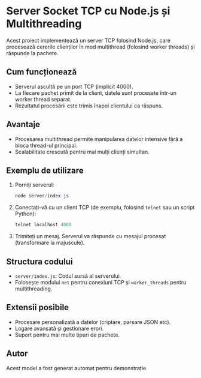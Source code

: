 # Server Socket TCP cu Node.js și Multithreading

Acest proiect implementează un server TCP folosind Node.js, care procesează cererile clienților în mod multithread (folosind worker threads) și răspunde la pachete.

## Cum funcționează
- Serverul ascultă pe un port TCP (implicit 4000).
- La fiecare pachet primit de la client, datele sunt procesate într-un worker thread separat.
- Rezultatul procesării este trimis înapoi clientului ca răspuns.

## Avantaje
- Procesarea multithread permite manipularea datelor intensive fără a bloca thread-ul principal.
- Scalabilitate crescută pentru mai mulți clienți simultan.

## Exemplu de utilizare
1. Porniți serverul:
   ```powershell
   node server/index.js
   ```
2. Conectați-vă cu un client TCP (de exemplu, folosind `telnet` sau un script Python):
   ```powershell
   telnet localhost 4000
   ```
3. Trimiteți un mesaj. Serverul va răspunde cu mesajul procesat (transformare la majuscule).

## Structura codului
- `server/index.js`: Codul sursă al serverului.
- Folosește modulul `net` pentru conexiuni TCP și `worker_threads` pentru multithreading.

## Extensii posibile
- Procesare personalizată a datelor (criptare, parsare JSON etc).
- Logare avansată și gestionare erori.
- Suport pentru mai multe tipuri de pachete.

## Autor
Acest model a fost generat automat pentru demonstrație.
